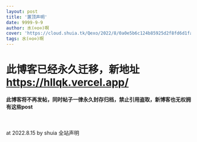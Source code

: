 ```yaml
---
layout: post
title: '置顶声明'
date: 9999-9-9
author: 水(⊙o⊙)啊
cover: 'https://cloud.shuia.tk/Qexo/2022/8/0a0e5b6c124b85925d2f8fd6d1fa8aba.png'
tags: 水(⊙o⊙)啊
---
```


<div>
	<h1>
		此博客已经永久迁移，新地址<a href="https://hllqk.vercel.app/">https://hllqk.vercel.app/</a>
	</h1>
	<div>
		<strong>此博客将不再发帖，同时帖子一律永久封存归档，禁止引用盗取，新博客也无权拥有这些post</strong>
	</div>
	<div>
		<strong><br />
</strong>
	</div>
	<div>
		<strong><br />
</strong>
	</div>
	<div>
		<strong><br />
</strong>
	</div>
	<div>
		at 2022.8.15 by shuia 全站声明<br />
	</div>
</div>
